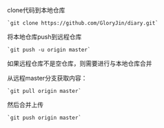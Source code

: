 
clone代码到本地仓库

	`git clone https://github.com/GloryJin/diary.git`

将本地仓库push到远程仓库

	`git push -u origin master`

如果远程仓库不是空仓库，则需要进行与本地仓库合并
	
	
从远程master分支获取内容：

	`git pull origin master`
然后合并上传

	`git push origin master`